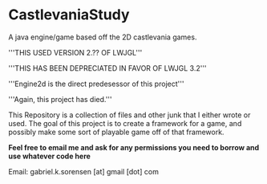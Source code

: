 CastlevaniaStudy
================

A java engine/game based off the 2D castlevania games. 

'''THIS USED VERSION 2.?? OF LWJGL'''

'''THIS HAS BEEN DEPRECIATED IN FAVOR OF LWJGL 3.2'''

'''Engine2d is the direct predesessor of this project'''

'''Again, this project has died.'''

This Repository is a collection of files and other junk that I either wrote or used.
The goal of this project is to create a framework for a game,
and possibly make some sort of playable game off of that framework.

****Feel free to email me and ask for any permissions you need to borrow and use whatever code here****

Email: gabriel.k.sorensen [at] gmail [dot] com
